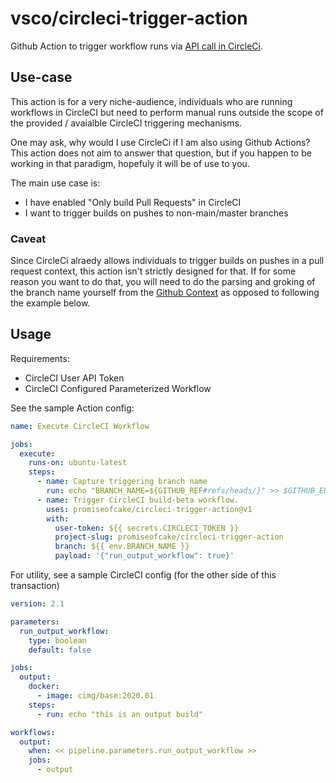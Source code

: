 # vsco/circleci-trigger-action

Github Action to trigger workflow runs via [API call in CircleCi](https://circleci.com/docs/api/v2/#get-a-pipeline-39-s-workflows).

## Use-case

This action is for a very niche-audience, individuals who are running workflows
in CircleCI but need to perform manual runs outside the scope of the provided /
avaialble CircleCI triggering mechanisms.

One may ask, why would I use CircleCi if I am also using Github Actions? This
action does not aim to answer that question, but if you happen to be working in
that paradigm, hopefuly it will be of use to you.

The main use case is:

* I have enabled "Only build Pull Requests" in CircleCI
* I want to trigger builds on pushes to non-main/master branches

### Caveat

Since CircleCi alraedy allows individuals to trigger builds on pushes in a pull request context, this action isn't strictly designed for that. If for some reason you want to do that, you will need to do the parsing and groking of the branch name yourself from the [Github Context](https://docs.github.com/en/free-pro-team@latest/actions/reference/context-and-expression-syntax-for-github-actions#github-context) as opposed to following the example below.

## Usage

Requirements:

- CircleCI User API Token
- CircleCI Configured Parameterized Workflow

See the sample Action config:

```yaml
name: Execute CircleCI Workflow

jobs:
  execute:
    runs-on: ubuntu-latest
    steps:
      - name: Capture triggering branch name
        run: echo "BRANCH_NAME=${GITHUB_REF#refs/heads/}" >> $GITHUB_ENV
      - name: Trigger CircleCI build-beta workflow.
        uses: promiseofcake/circleci-trigger-action@v1
        with:
          user-token: ${{ secrets.CIRCLECI_TOKEN }}
          project-slug: promiseofcake/circleci-trigger-action
          branch: ${{ env.BRANCH_NAME }}
          payload: '{"run_output_workflow": true}'
```

For utility, see a sample CircleCI config (for the other side of this transaction)

```yaml
version: 2.1

parameters:
  run_output_workflow:
    type: boolean
    default: false

jobs:
  output:
    docker:
      - image: cimg/base:2020.01
    steps:
      - run: echo "this is an output build"

workflows:
  output:
    when: << pipeline.parameters.run_output_workflow >>
    jobs:
      - output
```

